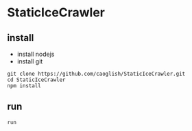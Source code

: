 # StaticIceCrawler

## install
- install nodejs
- install git
  
```
git clone https://github.com/caoglish/StaticIceCrawler.git
cd StaticIceCrawler
npm install
```

## run
```
run 
```